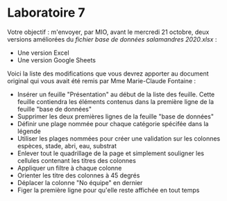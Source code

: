 # Laboratoire 7
Votre objectif : m'envoyer, par MIO, avant le mercredi 21 octobre, deux versions améliorées du _fichier base de données salamandres 2020.xlsx_ :
- Une version Excel
- Une version Google Sheets

Voici la liste des modifications que vous devrez apporter au document original qui vous avait été remis par Mme Marie-Claude Fontaine :
- Insérer un feuille "Présentation" au début de la liste des feuille. Cette feuille contiendra les éléments contenus dans la première ligne de la feuille "base de données"
- Supprimer les deux premières lignes de la feuille "base de données"
- Définir une plage nommée pour chaque catégorie spécifée dans la légende
- Utiliser les plages nommées pour créer une validation sur les colonnes espèces, stade, abri, eau, substrat
- Enlever tout le quadrillage de la page et simplement souligner les cellules contenant les titres des colonnes
- Appliquer un filtre à chaque colonne
- Orienter les titre des colonnes à 45 degrés
- Déplacer la colonne "No équipe" en dernier
- Figer la première ligne pour qu'elle reste affichée en tout temps 

